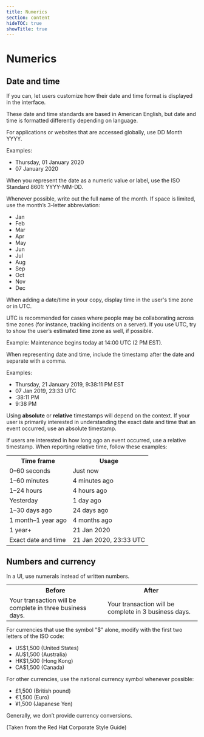 ```yaml
---
title: Numerics
section: content
hideTOC: true
showTitle: true
---
```


# Numerics

## Date and time

If you can, let users customize how their date and time format is displayed in the interface.  

These date and time standards are based in American English, but date and time is formatted differently depending on language.

For applications or websites that are accessed globally, use DD Month YYYY.

Examples:
- Thursday, 01 January 2020
- 07 January 2020

When you represent the date as a numeric value or label, use the ISO Standard 8601: YYYY-MM-DD.

Whenever possible, write out the full name of the month. If space is limited, use the month’s  3-letter abbreviation:

- Jan
- Feb
- Mar
- Apr
- May
- Jun
- Jul
- Aug
- Sep
- Oct
- Nov
- Dec

When adding a date/time in your copy, display time in the user's time zone or in UTC. 

UTC is recommended for cases where people may be collaborating across time zones (for instance, tracking incidents on a server). If you use UTC, try to show the user’s estimated time zone as well, if possible.

Example:
Maintenance begins today at 14:00 UTC (2 PM EST).

When representing date and time, include the timestamp after the date and separate with a comma.

Examples:
- Thursday, 21 January 2019, 9:38:11 PM EST
- 07 Jan 2019, 23:33 UTC
- :38:11 PM
- 9:38 PM

Using **absolute** or **relative** timestamps will depend on the context. If your user is primarily interested in understanding the exact date and time that an event occurred, use an absolute timestamp.

If users are interested in how long ago an event occurred, use a relative timestamp. When reporting relative time, follow these examples:

<table align="center" style="margin: 0px auto; table-layout:fixed;">
    <tr>
        <th><center>Time frame</center></th>
        <th><center>Usage</center></th>
    </tr>
    <tr>
        <td>0–60 seconds</td>
        <td>Just now</td>
</tr> 
<tr>
         <td>1–60 minutes</td>
	        <td>4 minutes ago</td>
          </tr> 
          <tr>
	         <td>1–24 hours</td>
	          <td>4 hours ago</td>
            </tr> 
            <tr>
	           <td>Yesterday</td>
	            <td>1 day ago</td>
    </tr> 
    <tr>
    <td>1–30 days ago</td>
     <td>24 days ago</td>
     </tr> 
     <tr>
     <td>1 month–1 year ago</td>
      <td>4 months ago</td>
      </tr> 
      <tr>
      <td>1 year+</td>
       <td>21 Jan 2020</td>
       </tr> 
       <tr>
       <td>Exact date and time</td>
        <td>21 Jan 2020, 23:33 UTC</td>
        </tr>

</table>

## Numbers and currency
In a UI, use numerals instead of written numbers.

<table align="center" style="margin: 0px auto; table-layout:fixed;" tr width="80%">
    <tr>
        <th><center>Before</center></th>
        <th><center>After</center></th>
    </tr>
    <tr>
        <td>Your transaction will be complete in three business days.</td>
        <td>Your transaction will be complete in 3 business days.</td>
    </tr>
</table>

For currencies that use the symbol "$" alone, modify with the first two letters of the ISO code:
- US$1,500 (United States)
- AU$1,500 (Australia)
- HK$1,500 (Hong Kong)
- CA$1,500 (Canada)

For other currencies, use the national currency symbol whenever possible:
- £1,500 (British pound)
- €1,500 (Euro)
- ¥1,500 (Japanese Yen)

Generally, we don’t provide currency conversions. 

(Taken from the Red Hat Corporate Style Guide)